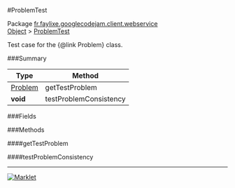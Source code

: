 #ProblemTest

Package [fr.faylixe.googlecodejam.client.webservice](../)<br>
[Object](../../../../java/langObject.md) > [ProblemTest](ProblemTest.md)

Test case for the {@link Problem} class.

###Summary


| Type | Method |
| --- | --- |
| [Problem](Problem.md) | getTestProblem |
| **void** | testProblemConsistency |

###Fields


###Methods

####getTestProblem


####testProblemConsistency


---
[![Marklet](https://img.shields.io/badge/Generated%20by-Marklet-green.svg)](https://github.com/Faylixe/marklet)